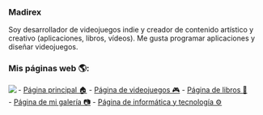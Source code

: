 ### Madirex
Soy desarrollador de videojuegos indie y creador de contenido artístico y creativo (aplicaciones, libros, vídeos). Me gusta programar aplicaciones y diseñar videojuegos.

### Mis páginas web 🌎:
<a href="https://www.madirex.com/"><img align="left" src="https://i.imgur.com/nYtcu63.gif"></a>
<div class="row">
  <div class="column">
    - <a href="https://www.madirex.com/">Página principal 🏠</a>
    - <a href="https://games.madirex.com/">Página de videojuegos 🎮</a>
    - <a href="https://books.madirex.com/">Página de libros 📕</a>
  </div>
  <div class="column">
    - <a href="https://art.madirex.com/">Página de mi galería 📷</a>
    - <a href="https://tech.madirex.com/">Página de informática y tecnología ⚙</a>
  </div>
</div>
